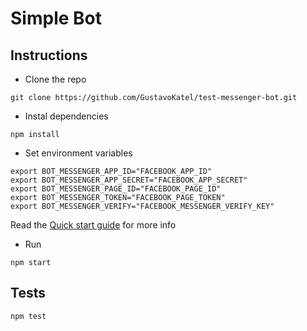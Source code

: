 # Simple Bot

## Instructions

* Clone the repo

```
git clone https://github.com/GustavoKatel/test-messenger-bot.git
```

* Instal dependencies

```
npm install
```

* Set environment variables

```
export BOT_MESSENGER_APP_ID="FACEBOOK_APP_ID"
export BOT_MESSENGER_APP_SECRET="FACEBOOK_APP_SECRET"
export BOT_MESSENGER_PAGE_ID="FACEBOOK_PAGE_ID"
export BOT_MESSENGER_TOKEN="FACEBOOK_PAGE_TOKEN"
export BOT_MESSENGER_VERIFY="FACEBOOK_MESSENGER_VERIFY_KEY"
```

Read the [Quick start guide](https://developers.facebook.com/docs/messenger-platform/quickstart) for more info

* Run

```
npm start
```

## Tests
```
npm test
```
